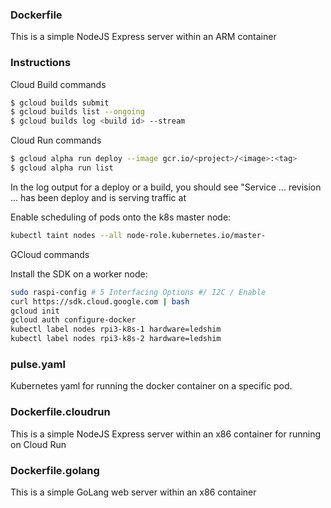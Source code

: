 ### Dockerfile

This is a simple NodeJS Express server within an ARM container

### Instructions

Cloud Build commands

```bash
$ gcloud builds submit
$ gcloud builds list --ongoing
$ gcloud builds log <build id> --stream
```

Cloud Run commands

```bash
$ gcloud alpha run deploy --image gcr.io/<project>/<image>:<tag>
$ gcloud alpha run list
```

In the log output for a deploy or a build, you should see "Service ... revision ... has been deploy and is serving traffic at <endpoint>

Enable scheduling of pods onto the k8s master node:

```bash
kubectl taint nodes --all node-role.kubernetes.io/master-
```

GCloud commands

Install the SDK on a worker node:

```bash
sudo raspi-config # 5 Interfacing Options #/ I2C / Enable
curl https://sdk.cloud.google.com | bash
gcloud init
gcloud auth configure-docker
kubectl label nodes rpi3-k8s-1 hardware=ledshim
kubectl label nodes rpi3-k8s-2 hardware=ledshim
```

### pulse.yaml

Kubernetes yaml for running the docker container on a specific pod.


### Dockerfile.cloudrun

This is a simple NodeJS Express server within an x86 container for running on Cloud Run

### Dockerfile.golang

This is a simple GoLang web server within an x86 container

